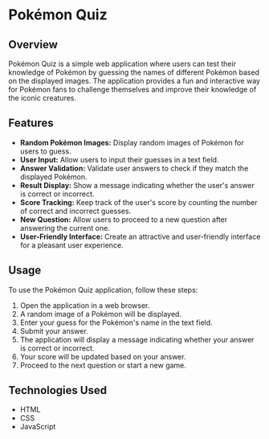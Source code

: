# Pokémon Quiz

## Overview

Pokémon Quiz is a simple web application where users can test their knowledge of Pokémon by guessing the names of different Pokémon based on the displayed images. The application provides a fun and interactive way for Pokémon fans to challenge themselves and improve their knowledge of the iconic creatures.

## Features

- **Random Pokémon Images:** Display random images of Pokémon for users to guess.
- **User Input:** Allow users to input their guesses in a text field.
- **Answer Validation:** Validate user answers to check if they match the displayed Pokémon.
- **Result Display:** Show a message indicating whether the user's answer is correct or incorrect.
- **Score Tracking:** Keep track of the user's score by counting the number of correct and incorrect guesses.
- **New Question:** Allow users to proceed to a new question after answering the current one.
- **User-Friendly Interface:** Create an attractive and user-friendly interface for a pleasant user experience.

## Usage

To use the Pokémon Quiz application, follow these steps:

1. Open the application in a web browser.
2. A random image of a Pokémon will be displayed.
3. Enter your guess for the Pokémon's name in the text field.
4. Submit your answer.
5. The application will display a message indicating whether your answer is correct or incorrect.
6. Your score will be updated based on your answer.
7. Proceed to the next question or start a new game.

## Technologies Used

- HTML
- CSS
- JavaScript